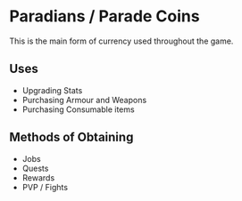 # Paradians / Parade Coins

This is the main form of currency used throughout the game.

## Uses

- Upgrading Stats
- Purchasing Armour and Weapons
- Purchasing Consumable items

## Methods of Obtaining

- Jobs
- Quests
- Rewards
- PVP / Fights
